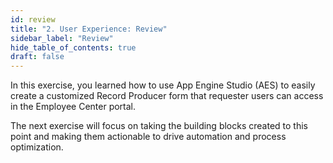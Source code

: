 ```yaml
---
id: review
title: "2. User Experience: Review"
sidebar_label: "Review"
hide_table_of_contents: true
draft: false
---
```


In this exercise, you learned how to use App Engine Studio (AES) to easily create a customized Record Producer form that requester users can access in the Employee Center portal.

The next exercise will focus on taking the building blocks created to this point and making them actionable to drive automation and process optimization.